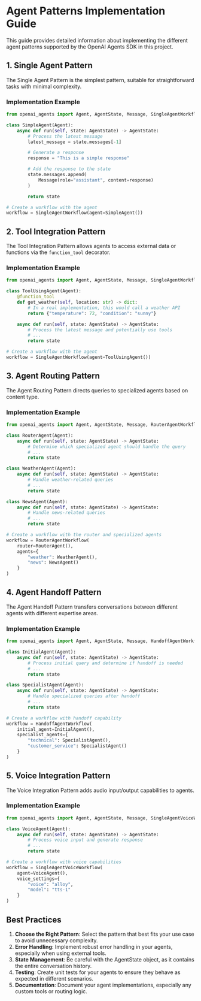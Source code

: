 # Agent Patterns Implementation Guide

This guide provides detailed information about implementing the different agent patterns supported by the OpenAI Agents SDK in this project.

## 1. Single Agent Pattern

The Single Agent Pattern is the simplest pattern, suitable for straightforward tasks with minimal complexity.

### Implementation Example

```python
from openai_agents import Agent, AgentState, Message, SingleAgentWorkflow

class SimpleAgent(Agent):
    async def run(self, state: AgentState) -> AgentState:
        # Process the latest message
        latest_message = state.messages[-1]

        # Generate a response
        response = "This is a simple response"

        # Add the response to the state
        state.messages.append(
            Message(role="assistant", content=response)
        )

        return state

# Create a workflow with the agent
workflow = SingleAgentWorkflow(agent=SimpleAgent())
```

## 2. Tool Integration Pattern

The Tool Integration Pattern allows agents to access external data or functions via the `function_tool` decorator.

### Implementation Example

```python
from openai_agents import Agent, AgentState, Message, SingleAgentWorkflow, function_tool

class ToolUsingAgent(Agent):
    @function_tool
    def get_weather(self, location: str) -> dict:
        # In a real implementation, this would call a weather API
        return {"temperature": 72, "condition": "sunny"}

    async def run(self, state: AgentState) -> AgentState:
        # Process the latest message and potentially use tools
        # ...
        return state

# Create a workflow with the agent
workflow = SingleAgentWorkflow(agent=ToolUsingAgent())
```

## 3. Agent Routing Pattern

The Agent Routing Pattern directs queries to specialized agents based on content type.

### Implementation Example

```python
from openai_agents import Agent, AgentState, Message, RouterAgentWorkflow

class RouterAgent(Agent):
    async def run(self, state: AgentState) -> AgentState:
        # Determine which specialized agent should handle the query
        # ...
        return state

class WeatherAgent(Agent):
    async def run(self, state: AgentState) -> AgentState:
        # Handle weather-related queries
        # ...
        return state

class NewsAgent(Agent):
    async def run(self, state: AgentState) -> AgentState:
        # Handle news-related queries
        # ...
        return state

# Create a workflow with the router and specialized agents
workflow = RouterAgentWorkflow(
    router=RouterAgent(),
    agents={
        "weather": WeatherAgent(),
        "news": NewsAgent()
    }
)
```

## 4. Agent Handoff Pattern

The Agent Handoff Pattern transfers conversations between different agents with different expertise areas.

### Implementation Example

```python
from openai_agents import Agent, AgentState, Message, HandoffAgentWorkflow

class InitialAgent(Agent):
    async def run(self, state: AgentState) -> AgentState:
        # Process initial query and determine if handoff is needed
        # ...
        return state

class SpecialistAgent(Agent):
    async def run(self, state: AgentState) -> AgentState:
        # Handle specialized queries after handoff
        # ...
        return state

# Create a workflow with handoff capability
workflow = HandoffAgentWorkflow(
    initial_agent=InitialAgent(),
    specialist_agents={
        "technical": SpecialistAgent(),
        "customer_service": SpecialistAgent()
    }
)
```

## 5. Voice Integration Pattern

The Voice Integration Pattern adds audio input/output capabilities to agents.

### Implementation Example

```python
from openai_agents import Agent, AgentState, Message, SingleAgentVoiceWorkflow

class VoiceAgent(Agent):
    async def run(self, state: AgentState) -> AgentState:
        # Process voice input and generate response
        # ...
        return state

# Create a workflow with voice capabilities
workflow = SingleAgentVoiceWorkflow(
    agent=VoiceAgent(),
    voice_settings={
        "voice": "alloy",
        "model": "tts-1"
    }
)
```

## Best Practices

1. **Choose the Right Pattern**: Select the pattern that best fits your use case to avoid unnecessary complexity.
2. **Error Handling**: Implement robust error handling in your agents, especially when using external tools.
3. **State Management**: Be careful with the AgentState object, as it contains the entire conversation history.
4. **Testing**: Create unit tests for your agents to ensure they behave as expected in different scenarios.
5. **Documentation**: Document your agent implementations, especially any custom tools or routing logic.
